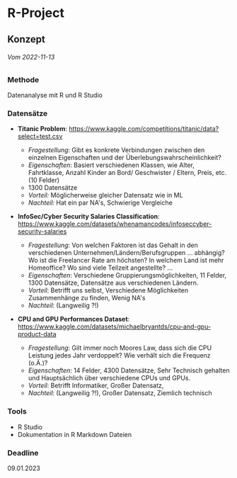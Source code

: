 # R-Project

## Konzept
###### Vom 2022-11-13
### Methode 
Datenanalyse  mit R und R Studio

### Datensätze
- **Titanic Problem**: https://www.kaggle.com/competitions/titanic/data?select=test.csv
	- *Fragestellung*: Gibt es konkrete Verbindungen zwischen den einzelnen Eigenschaften und der Überlebungswahrscheinlichkeit?
	- *Eigenschaften*: Basiert verschiedenen Klassen, wie Alter, Fahrtklasse, Anzahl Kinder an Bord/ Geschwister / Eltern, Preis, etc. (10 Felder)
	- 1300 Datensätze
	- *Vorteil:* Möglicherweise gleicher Datensatz wie in ML
	- *Nachteil:* Hat ein par NA's, Schwierige Vergleiche


- **InfoSec/Cyber Security Salaries Classification**: https://www.kaggle.com/datasets/whenamancodes/infoseccyber-security-salaries 
	- *Fragestellung*: Von welchen Faktoren ist das Gehalt in den verschiedenen Unternehmen/Ländern/Berufsgruppen ... abhängig?
	  Wo ist die Freelancer Rate am höchsten?
	  In welchem Land ist mehr Homeoffice?
	  Wo sind viele Teilzeit angestellte?
	  ...
	- *Eigenschaften*: Verschiedene Gruppierungsmöglichkeiten, 11 Felder, 1300 Datensätze, Datensätze aus verschiedenen Ländern.
	- *Vorteil*: Betrifft uns selbst, Verschiedene Möglichkeiten Zusammenhänge zu finden, Wenig NA's
	- *Nachteil*: (Langweilig ?!)


- **CPU and GPU Performances Dataset**: https://www.kaggle.com/datasets/michaelbryantds/cpu-and-gpu-product-data 
	- *Fragestellung*: Gilt immer noch Moores Law, dass sich die CPU Leistung jedes Jahr verdoppelt?
	  Wie verhält sich die Frequenz (o.Ä.)?
	- *Eigenschaften*: 14 Felder, 4300 Datensätze, Sehr Technisch gehalten und Hauptsächlich über verschiedene CPUs und GPUs.
	- *Vorteil*: Betrifft Informatiker, Großer Datensatz, 
	- *Nachteil*: (Langweilig ?!), Großer Datensatz, Ziemlich technisch

### Tools 
- R Studio 
- Dokumentation in R Markdown Dateien

### Deadline
09.01.2023